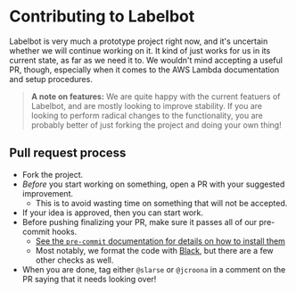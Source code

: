 # Contributing to Labelbot
Labelbot is very much a prototype project right now, and it's uncertain whether
we will continue working on it. It kind of just works for us in its current
state, as far as we need it to. We wouldn't mind accepting a useful PR, though,
especially when it comes to the AWS Lambda documentation and setup procedures.

> **A note on features:** We are quite happy with the current featuers of Labelbot, and
> are mostly looking to improve stability. If you are looking to perform radical
> changes to the functionality, you are probably better of just forking the project
> and doing your own thing!

## Pull request process
* Fork the project.
* _Before_ you start working on something, open a PR with your suggested
  improvement.
  - This is to avoid wasting time on something that will not be accepted.
* If your idea is approved, then you can start work.
* Before pushing finalizing your PR, make sure it passes all of our pre-commit
  hooks.
  - [See the `pre-commit` documentation for details on how to install them](https://pre-commit.com/)
  - Most notably, we format the code with
    [Black](https://github.com/ambv/black), but there are a few other checks as
    well.
* When you are done, tag either `@slarse` or `@jcroona` in a comment on the PR
  saying that it needs looking over!
